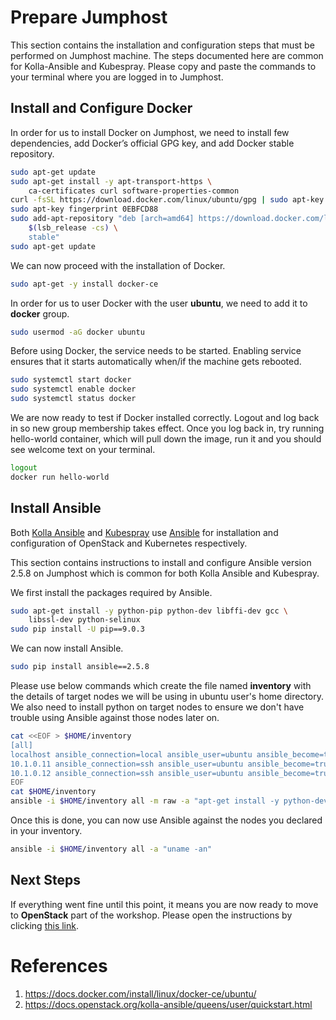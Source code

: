 # Prepare Jumphost

This section contains the installation and configuration steps that must be
performed on Jumphost machine. The steps documented here are common for
Kolla-Ansible and Kubespray. Please copy and paste the commands to your
terminal where you are logged in to Jumphost.

## Install and Configure Docker

In order for us to install Docker on Jumphost, we need to install few
dependencies, add Docker’s official GPG key, and add Docker stable repository.

```bash
sudo apt-get update
sudo apt-get install -y apt-transport-https \
    ca-certificates curl software-properties-common
curl -fsSL https://download.docker.com/linux/ubuntu/gpg | sudo apt-key add -
sudo apt-key fingerprint 0EBFCD88
sudo add-apt-repository "deb [arch=amd64] https://download.docker.com/linux/ubuntu \
    $(lsb_release -cs) \
    stable"
sudo apt-get update
```

We can now proceed with the installation of Docker.

```bash
sudo apt-get -y install docker-ce
```

In order for us to user Docker with the user **ubuntu**, we need to add it to
**docker** group.

```bash
sudo usermod -aG docker ubuntu
```

Before using Docker, the service needs to be started. Enabling service ensures
that it starts automatically when/if the machine gets rebooted.

```bash
sudo systemctl start docker
sudo systemctl enable docker
sudo systemctl status docker
```

We are now ready to test if Docker installed correctly. Logout and log back in
so new group membership takes effect. Once you log back in, try running
hello-world container, which will pull down the image, run it and you should
see welcome text on your terminal.

```bash
logout
docker run hello-world
```

## Install Ansible

Both [Kolla Ansible](https://docs.openstack.org/kolla-ansible/queens/index.html)
and [Kubespray](https://github.com/kubernetes-incubator/kubespray) use
[Ansible](https://www.ansible.com/) for installation and configuration of
OpenStack and Kubernetes respectively.

This section contains instructions to install and configure Ansible version
2.5.8 on Jumphost which is common for both Kolla Ansible and Kubespray.

We first install the packages required by Ansible.

```bash
sudo apt-get install -y python-pip python-dev libffi-dev gcc \
    libssl-dev python-selinux
sudo pip install -U pip==9.0.3
```

We can now install Ansible.

```bash
sudo pip install ansible==2.5.8
```

Please use below commands which create the file named **inventory** with the
details of target nodes we will be using in ubuntu user's home directory. We
also need to install python on target nodes to ensure we don't have trouble
using Ansible against those nodes later on.

```bash
cat <<EOF > $HOME/inventory
[all]
localhost ansible_connection=local ansible_user=ubuntu ansible_become=true
10.1.0.11 ansible_connection=ssh ansible_user=ubuntu ansible_become=true
10.1.0.12 ansible_connection=ssh ansible_user=ubuntu ansible_become=true
EOF
cat $HOME/inventory
ansible -i $HOME/inventory all -m raw -a "apt-get install -y python-dev"
```

Once this is done, you can now use Ansible against the nodes you declared in
your inventory.

```bash
ansible -i $HOME/inventory all -a "uname -an"
```

## Next Steps

If everything went fine until this point, it means you are now ready to
move to **OpenStack** part of the workshop. Please open the instructions by
clicking [this link](https://github.com/fdegir/infra-workshop/tree/master/openstack).

# References
1. https://docs.docker.com/install/linux/docker-ce/ubuntu/
2. https://docs.openstack.org/kolla-ansible/queens/user/quickstart.html

